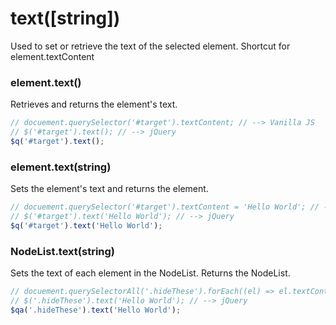 # text([string])
Used to set or retrieve the text of the selected element.
Shortcut for element.textContent

### element.text()
Retrieves and returns the element's text.

```javascript
// docuement.querySelector('#target').textContent; // --> Vanilla JS
// $('#target').text(); // --> jQuery
$q('#target').text();
```

### element.text(string)
Sets the element's text and returns the element.

```javascript
// docuement.querySelector('#target').textContent = 'Hello World'; // --> Vanilla JS
// $('#target').text('Hello World'); // --> jQuery
$q('#target').text('Hello World');
```

### NodeList.text(string)
Sets the text of each element in the NodeList. Returns the NodeList.

```javascript
// docuement.querySelectorAll('.hideThese').forEach((el) => el.textContent = 'Hello World'); // --> Vanilla JS
// $('.hideThese').text('Hello World'); // --> jQuery
$qa('.hideThese').text('Hello World');
```
